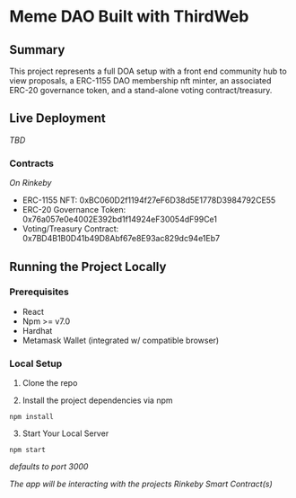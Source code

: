 # Meme DAO Built with ThirdWeb

## Summary
This project represents a full DOA setup with a front end community hub to view proposals, a ERC-1155 DAO membership nft minter, an associated ERC-20 governance token, and a stand-alone voting contract/treasury. 

## Live Deployment
*TBD*

### Contracts
*On Rinkeby*
- ERC-1155 NFT: 0xBC060D2f1194f27eF6D38d5E1778D3984792CE55
- ERC-20 Governance Token: 0x76a057e0e4002E392bd1f14924eF30054dF99Ce1
- Voting/Treasury Contract: 0x7BD4B1B0D41b49D8Abf67e8E93ac829dc94e1Eb7

## Running the Project Locally
### Prerequisites
- React
- Npm >= v7.0
- Hardhat
- Metamask Wallet (integrated w/ compatible browser)

### Local Setup 
1. Clone the repo

2. Install the project dependencies via npm
```
npm install
```
3. Start Your Local Server
```
npm start
```
*defaults to port 3000*

*The app will be interacting with the projects Rinkeby Smart Contract(s)*
